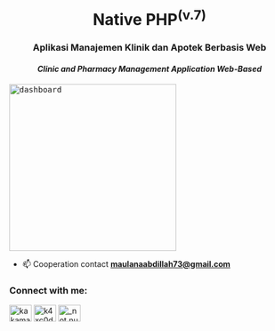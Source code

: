 <h1 align="center">Native PHP<sup>(v.7)</sup></h1>
<h3 align="center">Aplikasi Manajemen Klinik dan Apotek Berbasis Web</h3>
<h4 align="center"><i>Clinic and Pharmacy Management Application Web-Based</i></h4>
<pre>
<img width="300px;" src="https://1.bp.blogspot.com/-jNEWRBZ6dlA/YQv-gsoMNmI/AAAAAAAABUI/KWFiKenx5SARDSMzOgYwk8tP45RaX7QlgCLcBGAsYHQ/s1920/2021-08-05.png" alt="dashboard"</img>
</pre>


- 📫 Cooperation contact **maulanaabdillah73@gmail.com**

<h3 align="left">Connect with me:</h3>
<p align="left">
<a href="https://twitter.com/kakamaulanaa1" target="blank"><img align="center" src="https://raw.githubusercontent.com/rahuldkjain/github-profile-readme-generator/master/src/images/icons/Social/twitter.svg" alt="kakamaulanaa1" height="30" width="40" /></a>
<a href="https://fb.com/k4xc0d3" target="blank"><img align="center" src="https://raw.githubusercontent.com/rahuldkjain/github-profile-readme-generator/master/src/images/icons/Social/facebook.svg" alt="k4xc0d3" height="30" width="40" /></a>
<a href="https://instagram.com/_not.null" target="blank"><img align="center" src="https://raw.githubusercontent.com/rahuldkjain/github-profile-readme-generator/master/src/images/icons/Social/instagram.svg" alt="_not.null" height="30" width="40" /></a>
</p>
